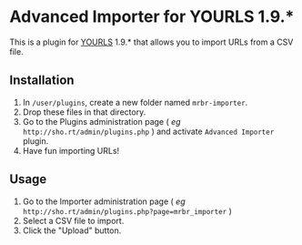 # Advanced Importer for YOURLS 1.9.\*

This is a plugin for [YOURLS](https://yourls.org/) 1.9.\* that allows you to import URLs from a CSV file.

## Installation

1. In `/user/plugins`, create a new folder named `mrbr-importer`.
2. Drop these files in that directory.
3. Go to the Plugins administration page ( _eg_ `http://sho.rt/admin/plugins.php` ) and activate `Advanced Importer` plugin.
4. Have fun importing URLs!

## Usage

1. Go to the Importer administration page ( _eg_ `http://sho.rt/admin/plugins.php?page=mrbr_importer` )
2. Select a CSV file to import.
3. Click the "Upload" button.
